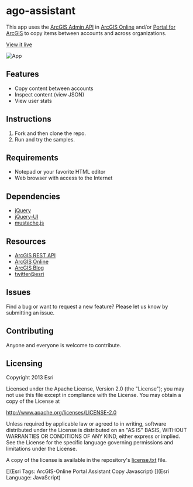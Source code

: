 # ago-assistant

This app uses the [ArcGIS Admin API](http://www.arcgis.com/apidocs/rest/) in [ArcGIS Online](http://www.arcgis.com/home/) and/or [Portal for ArcGIS](http://www.esri.com/software/arcgis/portal-for-arcgis) to copy items between accounts and across organizations.

[View it live](https://s3.amazonaws.com/dtc-apps/AgolAssistant/index.html)

![App](https://raw.github.com/Esri/ago-assistant/master/ago-assistant.png)

## Features
* Copy content between accounts
* Inspect content (view JSON)
* View user stats

## Instructions

1. Fork and then clone the repo. 
2. Run and try the samples.

## Requirements

* Notepad or your favorite HTML editor
* Web browser with access to the Internet

## Dependencies
* [jQuery](http://jquery.com/)  
* [jQuery-UI](http://jqueryui.com/)  
* [mustache.js](https://github.com/janl/mustache.js)

## Resources

* [ArcGIS REST API](http://www.arcgis.com/apidocs/rest/)
* [ArcGIS Online](http://www.arcgis.com/home/)
* [ArcGIS Blog](http://blogs.esri.com/esri/arcgis/)
* [twitter@esri](http://twitter.com/esri)

## Issues

Find a bug or want to request a new feature?  Please let us know by submitting an issue.

## Contributing

Anyone and everyone is welcome to contribute. 

## Licensing
Copyright 2013 Esri

Licensed under the Apache License, Version 2.0 (the "License");
you may not use this file except in compliance with the License.
You may obtain a copy of the License at

   http://www.apache.org/licenses/LICENSE-2.0

Unless required by applicable law or agreed to in writing, software
distributed under the License is distributed on an "AS IS" BASIS,
WITHOUT WARRANTIES OR CONDITIONS OF ANY KIND, either express or implied.
See the License for the specific language governing permissions and
limitations under the License.

A copy of the license is available in the repository's [license.txt](https://raw.github.com/Esri/ago-assistant/master/license.txt) file.

[](Esri Tags: ArcGIS-Online Portal Assistant Copy Javascript)
[](Esri Language: JavaScript)
